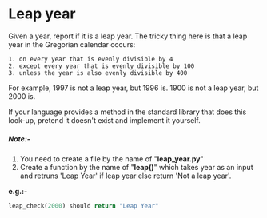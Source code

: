 # Leap year

Given a year, report if it is a leap year.
The tricky thing here is that a leap year in the Gregorian calendar occurs:
```
1. on every year that is evenly divisible by 4
2. except every year that is evenly divisible by 100
3. unless the year is also evenly divisible by 400
```
For example, 1997 is not a leap year, but 1996 is. 1900 is not a leap year, but 2000 is. 

If your language provides a method in the standard library that does this look-up, pretend it doesn't exist and implement it yourself.

##### *Note:-*
1. You need to create a file by the name of "**leap_year.py**"
2. Create a function by the name of "**leap()**" which takes year as an input and retruns 'Leap Year' if leap year else return 'Not a leap year'.

**e.g.:-** 
```python
leap_check(2000) should return "Leap Year"
```